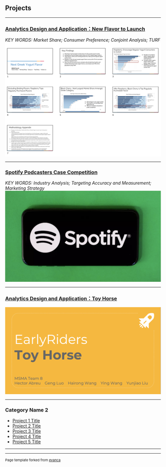 ##  Projects

---

### [Analytics Design and Application：New Flavor to Launch](/sample_page)
*KEY WORDS: Market Share; Consumer Preference; Conjoint Analysis; TURF*
<img src="images/Screen Shot 2020-02-15 at 02.22.00.png?raw=true"/>

---
### [Spotify Podcasters Case Competition](/pdf/SMA.pdf)
*KEY WORDS: Industry Analysis; Targeting Accuracy and Measurement; Marketing Strategy*
<img src="images/spotifylogo.png?raw=true"/> 

---
### [Analytics Design and Application：Toy Horse](/Yogurt-Project-Team8.html)
<img src="images/Toyhorse.png?raw=true"/>

---

### Category Name 2

- [Project 1 Title](http://example.com/)
- [Project 2 Title](http://example.com/)
- [Project 3 Title](http://example.com/)
- [Project 4 Title](http://example.com/)
- [Project 5 Title](http://example.com/)

---




---
<p style="font-size:11px">Page template forked from <a href="https://github.com/evanca/quick-portfolio">evanca</a></p>
<!-- Remove above link if you don't want to attibute -->
